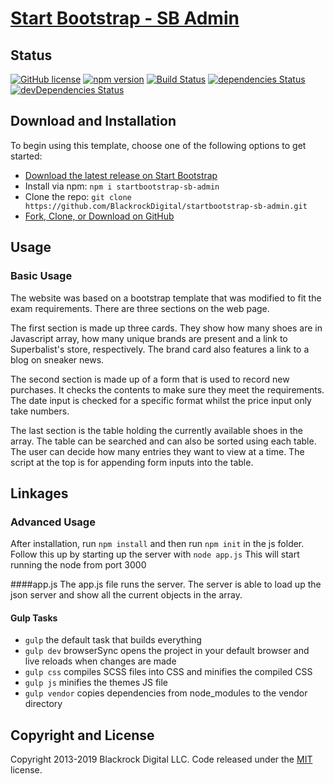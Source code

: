 # [Start Bootstrap - SB Admin](https://startbootstrap.com/template-overviews/sb-admin/)


## Status

[![GitHub license](https://img.shields.io/badge/license-MIT-blue.svg)](https://raw.githubusercontent.com/BlackrockDigital/startbootstrap-sb-admin/master/LICENSE)
[![npm version](https://img.shields.io/npm/v/startbootstrap-sb-admin.svg)](https://www.npmjs.com/package/startbootstrap-sb-admin)
[![Build Status](https://travis-ci.org/BlackrockDigital/startbootstrap-sb-admin.svg?branch=master)](https://travis-ci.org/BlackrockDigital/startbootstrap-sb-admin)
[![dependencies Status](https://david-dm.org/BlackrockDigital/startbootstrap-sb-admin/status.svg)](https://david-dm.org/BlackrockDigital/startbootstrap-sb-admin)
[![devDependencies Status](https://david-dm.org/BlackrockDigital/startbootstrap-sb-admin/dev-status.svg)](https://david-dm.org/BlackrockDigital/startbootstrap-sb-admin?type=dev)

## Download and Installation

To begin using this template, choose one of the following options to get started:
* [Download the latest release on Start Bootstrap](https://startbootstrap.com/template-overviews/sb-admin/)
* Install via npm: `npm i startbootstrap-sb-admin`
* Clone the repo: `git clone https://github.com/BlackrockDigital/startbootstrap-sb-admin.git`
* [Fork, Clone, or Download on GitHub](https://github.com/BlackrockDigital/startbootstrap-sb-admin)

## Usage

### Basic Usage

The website was based on a bootstrap template that was modified to fit the exam requirements. There are three sections on the web page. 

The first  section is made up three cards. They show how many shoes are in Javascript array, how many unique brands are present and a link to Superbalist's store, respectively. The brand card also features a link to a blog on sneaker news.

The second section is made up of a form that is used to record new purchases. It checks the contents to make sure they meet the requirements. The date input is checked for a specific format whilst the price input only take numbers.

The last section is the table holding the currently available shoes in the array. The table can be searched and can also be sorted using each table. The user can decide how many entries they want to view at a time. The script at the top is for appending form inputs into the table. 


## Linkages


### Advanced Usage

After installation, run `npm install` and then run `npm init`  in the js folder. Follow this up by starting up the server with `node app.js` This will start running the node from port 3000

####app.js
The app.js file runs the server. The server is able to load up the json server and show all the current objects in the array.

#### Gulp Tasks

- `gulp` the default task that builds everything
- `gulp dev` browserSync opens the project in your default browser and live reloads when changes are made
- `gulp css` compiles SCSS files into CSS and minifies the compiled CSS
- `gulp js` minifies the themes JS file
- `gulp vendor` copies dependencies from node_modules to the vendor directory

#### 

## Copyright and License

Copyright 2013-2019 Blackrock Digital LLC. Code released under the [MIT](https://github.com/BlackrockDigital/startbootstrap-sb-admin/blob/gh-pages/LICENSE) license.
